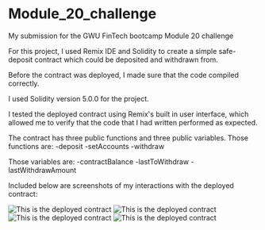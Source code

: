 # Module_20_challenge
My submission for the GWU FinTech bootcamp Module 20 challenge

For this project, I used Remix IDE and Solidity to create a simple safe-deposit contract which could be deposited and withdrawn from. 

Before the contract was deployed, I made sure that the code compiled correctly. 

I used Solidity version 5.0.0 for the project. 

I tested the deployed contract using Remix's built in user interface, which allowed me to verify that the code that I had written performed as expected.

The contract has three public functions and three public variables. 
Those functions are:
  -deposit
  -setAccounts
  -withdraw

Those variables are:
  -contractBalance
  -lastToWithdraw
  -lastWithdrawAmount
  
Included below are screenshots of my interactions with the deployed contract:
  
![This is the deployed contract](/Users/joshuamitchell/Downloads/deployed.jpg)
![This is the deployed contract](/Users/joshuamitchell/Downloads/setAccounts.jpg)
![This is the deployed contract](/Users/joshuamitchell/Downloads/transmission1.jpg)
![This is the deployed contract](/Users/joshuamitchell/Downloads/transmission2.jpg)
  
